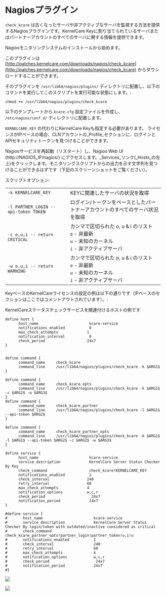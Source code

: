 # Nagiosプラグイン


`check_kcare` は古くなったサーバや非アクティブなサーバを監視する方法を提供するNagiosプラグインです。KernelCare Keyに割り当てられているサーバまたはパートナーアカウントのすべてのサーバに関する情報を提供できます。

Nagiosモニタリングシステムのインストールから始めます。

このプラグインは [http://patches.kernelcare.com/downloads/nagios/check_kcare](http://patches.kernelcare.com/downloads/nagios/check_kcare) からダウンロードすることができます。

そのプラグインを ` /usr/lib64/nagios/plugins/ ` ディレクトリに配置し、以下のコマンドを実行してこのスクリプトを実行可能な状態にします。:

```
chmod +x /usr/lib64/nagios/plugins/check_kcare
```

以下のテンプレートから `kcare.cfg` 設定ファイルを作成し、 `/etc/nagios/conf.d/` ディレクトリに配置します。

 `KERNELCARE_KEY` の代わりにKernelCare Keyも指定する必要があります。 ライセンスがIPベースの場合、CLNアカウントの_Profile_セクションに、ログインとAPIセキュリティトークンを見つけることができます。

Nagiosサービスを再起動（リスタート）し、Nagios Web UI (http://NAGIOS_IP/nagios/) にアクセスします。_Services_リンク(_Hosts_の左上)をクリックします。モニタリングスクリプトからの出力を示す文字列を見つけることができるはずです（下記のスクリーンショットをご覧ください）。

スクリプトオプション:

| | |
|-|-|
|`-k KERNELCARE_KEY` | KEYに関連したサーバの状況を取得|
|`-l PARTNER_LOGIN --api-token TOKEN` | ログイン/トークンをベースとしたパートナーアカウントのすべてのサーバ状況を取得|
|`-c o,u,i -- return CRITICAL` | カンマで区切られた o, u & i のリスト<br>`o` - 非最新<br>`u` - 未知のカーネル<br>`i` - 非アクティブサーバ|
|`-w o,u,i -- return WARNING` | カンマで区切られた o, u & i のリスト<br>`o` - 非最新<br>`u` - 未知のカーネル<br>`i` - 非アクティブサーバ|

KeyベースのKernelCareライセンスの設定の例は以下の通りです（IPベースのセクションはここではコメントアウトされています）。:

KernelCareステータスチェックサービスを関連付けるホストの例です

```
define host {
      host_name                       kcare-service
      notifications_enabled           0
      max_check_attempts             1
      notification_interval           0
      check_period                   24x7
}
 
 
define command {
      command_name     check_kcare
      command_line     /usr/lib64/nagios/plugins/check_kcare -k $ARG1$
}
 
define command {
      command_name     check_kcare_opts
      command_line     /usr/lib64/nagios/plugins/check_kcare -k $ARG1$ -c $ARG2$ -w $ARG3$
}
define command {
      command_name     check_kcare_partner
      command_line     /usr/lib64/nagios/plugins/check_kcare -l $ARG1$ --api-token $ARG2$
}
 
define command {
      command_name     check_kcare_partner_opts
      command_line     /usr/lib64/nagios/plugins/check_kcare -k $ARG1$ -l $ARG1$ --api-token $ARG2$ -c $ARG2$ -w $ARG3$
}
 
define service {
      host_name                       kcare-service
      service_description             KernelCare Server Status Checker By Key
      check_command                   check_kcare!KERNELCARE_KEY
      notifications_enabled           1
      check_interval                 240
      retry_interval                 60
      max_check_attempts             4
      notification_options           w,c,r
      check_period                     24x7
      notification_period             24x7
}
 
#define service {
#       host_name                       kcare-service
#       service_description             KernelCare Server Status Checker By login/token with outdated/inactive considered as critical
#       check_command                   check_kcare_partner_opts!partner_login!partner_token!o,i!u
#       notifications_enabled           1
#       check_interval                  240
#       retry_interval                  60
#       max_check_attempts              4
#       notification_options            w,c,r
#       check_period                     24x7
#       notification_period             24x7
#}
```


![](/images/nagiosservices_zoom70.png)



![](/images/hmfile_hash_6837b862.png)






